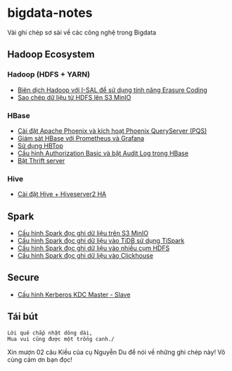 # bigdata-notes
Vài ghi chép sơ sài về các công nghệ trong Bigdata

## Hadoop Ecosystem

### Hadoop (HDFS + YARN)

- [Biên dịch Hadoop với I-SAL để sử dụng tính năng Erasure Coding](/docs/hadoop/hadoop-with-isal.md)
- [Sao chép dữ liệu từ HDFS lên S3 MinIO](/docs/hadoop/distcp-to-s3-minio.md)

### HBase

- [Cài đặt Apache Phoenix và kích hoạt Phoenix QueryServer (PQS)](docs/hbase/install-phoenix-pqs.md)
- [Giám sát HBase với Prometheus và Grafana](docs/hbase/hbase-prometheus.md)
- [Sử dụng HBTop](docs/hbase/hbtop-introduction.md)
- [Cấu hình Authorization Basic và bật Audit Log trong HBase](docs/hbase/authorization-basic-hbase.md)
- [Bật Thrift server](docs/hbase/hbase-enable-thrift.md)

### Hive

- [Cài đặt Hive + Hiveserver2 HA](docs/hive/install-hive-HA-with-ZooKeeper.md)

## Spark

- [Cấu hình Spark đọc ghi dữ liệu trên S3 MinIO](docs/spark/spark-with-s3-minio.md)
- [Cấu hình Spark đọc ghi dữ liệu vào TiDB sử dụng TiSpark](docs/spark/spark-with-tidb.md)
- [Cấu hình Spark đọc ghi dữ liệu vào nhiều cụm HDFS](docs/spark/spark-read-multiple-hdfs-cluster.md)
- [Cấu hình Spark đọc ghi dữ liệu vào Clickhouse](docs/spark/spark-with-clickhouse.md)

## Secure

- [Cấu hình Kerberos KDC Master - Slave](https://github.com/hoangdh/kerberos-guide)


## Tái bút

```
Lời quê chắp nhặt dông dài,
Mua vui cũng được một trống canh./
```

Xin mượn 02 câu Kiều của cụ Nguyễn Du để nói về những ghi chép này! Vô cùng cảm ơn bạn đọc!
